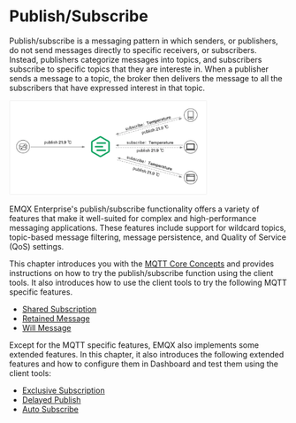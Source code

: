 # Publish/Subscribe

Publish/subscribe is a messaging pattern in which senders, or publishers, do not send messages directly to specific receivers, or subscribers. Instead, publishers categorize messages into topics, and subscribers subscribe to specific topics that they are intereste in. When a publisher sends a message to a topic, the broker then delivers the message to all the subscribers that have expressed interest in that topic.

<img src="./assets/pub-sub-pattern.png" alt="pub-sub-pattern" style="zoom:35%;" />

EMQX Enterprise's publish/subscribe functionality offers a variety of features that make it well-suited for complex and high-performance messaging applications. These features include support for wildcard topics, topic-based message filtering, message persistence, and Quality of Service (QoS) settings. 

This chapter introduces you with the [MQTT Core Concepts](./mqtt-concepts.md)  and provides instructions on how to try the publish/subscribe function using the client tools. It also introduces how to use the client tools to try the  following MQTT specific features.

- [Shared Subscription](./mqtt-shared-subscription)
- [Retained Message](./mqtt-retained-message)
- [Will Message](./mqtt-will-message)

Except for the MQTT specific features, EMQX also implements some extended features. In this chapter, it also introduces the following extended features and how to configure them in Dashboard and test them using the client tools:

- [Exclusive Subscription](./mqtt/mqtt-exclusive-subscription.md)
- [Delayed Publish](./mqtt/mqtt-delayed-publish.md)
- [Auto Subscribe](./mqtt/mqtt-auto-subscription.md)





